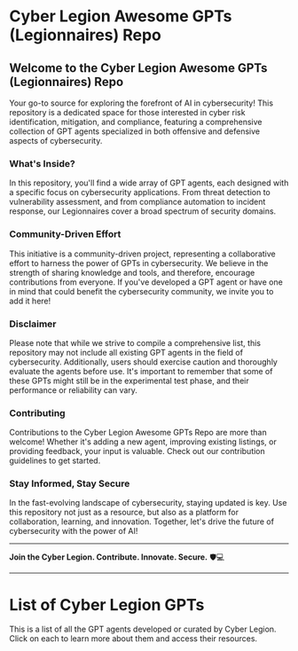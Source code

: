 # Cyber Legion Awesome GPTs (Legionnaires) Repo

## Welcome to the Cyber Legion Awesome GPTs (Legionnaires) Repo
Your go-to source for exploring the forefront of AI in cybersecurity! This repository is a dedicated space for those interested in cyber risk identification, mitigation, and compliance, featuring a comprehensive collection of GPT agents specialized in both offensive and defensive aspects of cybersecurity.

### What's Inside?
In this repository, you'll find a wide array of GPT agents, each designed with a specific focus on cybersecurity applications. From threat detection to vulnerability assessment, and from compliance automation to incident response, our Legionnaires cover a broad spectrum of security domains.

### Community-Driven Effort
This initiative is a community-driven project, representing a collaborative effort to harness the power of GPTs in cybersecurity. We believe in the strength of sharing knowledge and tools, and therefore, encourage contributions from everyone. If you've developed a GPT agent or have one in mind that could benefit the cybersecurity community, we invite you to add it here!

### Disclaimer
Please note that while we strive to compile a comprehensive list, this repository may not include all existing GPT agents in the field of cybersecurity. Additionally, users should exercise caution and thoroughly evaluate the agents before use. It's important to remember that some of these GPTs might still be in the experimental test phase, and their performance or reliability can vary.

### Contributing
Contributions to the Cyber Legion Awesome GPTs Repo are more than welcome! Whether it's adding a new agent, improving existing listings, or providing feedback, your input is valuable. Check out our contribution guidelines to get started.

### Stay Informed, Stay Secure
In the fast-evolving landscape of cybersecurity, staying updated is key. Use this repository not just as a resource, but also as a platform for collaboration, learning, and innovation. Together, let's drive the future of cybersecurity with the power of AI!

---

**Join the Cyber Legion. Contribute. Innovate. Secure.** 🛡️💻

---

# List of Cyber Legion GPTs

This is a list of all the GPT agents developed or curated by Cyber Legion. Click on each to learn more about them and access their resources.
